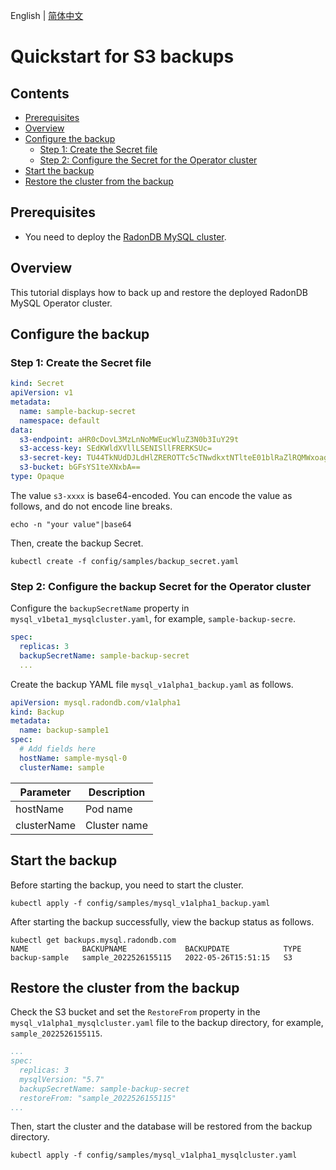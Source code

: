 English | [简体中文](../zh-cn/backup_and_restoration_s3.md)

# Quickstart for S3 backups

## Contents

  - [Prerequisites](#Prerequisites)
  - [Overview](#Overview)
  - [Configure the backup](#Configure-the-backup)
    - [Step 1: Create the Secret file](#Step-1-Create-the-Secret-file)
    - [Step 2: Configure the Secret for the Operator cluster](#Step-2-Configure-the-Secret-for-the-Operator-cluster)
  - [Start the backup](#Start-the-backup)
  - [Restore the cluster from the backup](#Restore-the-cluster-from-the-backup)

## Prerequisites
* You need to deploy the [RadonDB MySQL cluster](./deploy_radondb-mysql_operator_on_k8s.md).

## Overview
This tutorial displays how to back up and restore the deployed RadonDB MySQL Operator cluster.

## Configure the backup

### Step 1: Create the Secret file
```yaml
kind: Secret
apiVersion: v1
metadata:
  name: sample-backup-secret
  namespace: default
data:
  s3-endpoint: aHR0cDovL3MzLnNoMWEucWluZ3N0b3IuY29t
  s3-access-key: SEdKWldXVllLSENISllFRERKSUc=
  s3-secret-key: TU44TkNUdDJLdHlZREROTTc5cTNwdkxtNTlteE01blRaZlRQMWxoag==
  s3-bucket: bGFsYS1teXNxbA==
type: Opaque

```
The value `s3-xxxx` is base64-encoded. You can encode the value as follows, and do not encode line breaks.

```shell
echo -n "your value"|base64
```
Then, create the backup Secret.
```
kubectl create -f config/samples/backup_secret.yaml
```

### Step 2: Configure the backup Secret for the Operator cluster
Configure the `backupSecretName` property in `mysql_v1beta1_mysqlcluster.yaml`, for example, `sample-backup-secre`.

```yaml
spec:
  replicas: 3
  backupSecretName: sample-backup-secret
  ...
```
Create the backup YAML file `mysql_v1alpha1_backup.yaml` as follows.

```yaml
apiVersion: mysql.radondb.com/v1alpha1
kind: Backup
metadata:
  name: backup-sample1
spec:
  # Add fields here
  hostName: sample-mysql-0
  clusterName: sample

```
| Parameter   | Description  |
| ----------- | ------------ |
| hostName    | Pod name     |
| clusterName | Cluster name |

## Start the backup

Before starting the backup, you need to start the cluster.

```shell
kubectl apply -f config/samples/mysql_v1alpha1_backup.yaml
```

After starting the backup successfully, view the backup status as follows.

```
kubectl get backups.mysql.radondb.com 
NAME            BACKUPNAME             BACKUPDATE            TYPE
backup-sample   sample_2022526155115   2022-05-26T15:51:15   S3
```

## Restore the cluster from the backup
Check the S3 bucket and set the `RestoreFrom` property in the `mysql_v1alpha1_mysqlcluster.yaml` file to the backup directory, for example, `sample_2022526155115`.

```yaml
...
spec:
  replicas: 3
  mysqlVersion: "5.7"
  backupSecretName: sample-backup-secret
  restoreFrom: "sample_2022526155115"
...
```
Then, start the cluster and the database will be restored from the backup directory.

```shell
kubectl apply -f config/samples/mysql_v1alpha1_mysqlcluster.yaml     
```
